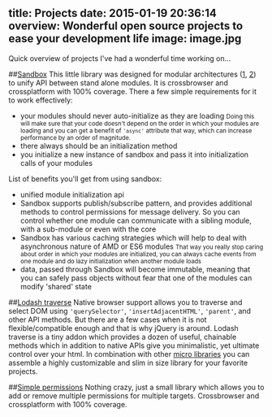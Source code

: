 title: Projects
date: 2015-01-19 20:36:14
overview: Wonderful open source projects to ease your development life
image: image.jpg
---
Quick overview of projects I've had a wonderful time working on...

##[Sandbox](https://github.com/szarouski/sandbox)
This little library was designed for modular architectures ([1](https://www.youtube.com/watch?v=b5pFv9NB9fs), [2](http://www.addyosmani.com/scalablejs/)) to unify API between stand alone modules. It is crossbrowser and crossplatform with 100% coverage.
There a few simple requirements for it to work effectively:
* your modules should never auto-initialize as they are loading
<small>Doing this will make sure that your code doesn't depend on the order in which your modules are loading  and you can get a benefit of `'async'` attribute that way, which can increase performance by an order of magnitude.</small>
* there always should be an initialization method
* you initialize a new instance of sandbox and pass it into initialization calls of your modules

List of benefits you'll get from using sandbox:
* unified module initialization api
* Sandbox supports publish/subscribe pattern, and provides additional methods to control permissions for message delivery. So you can control whether one module can communicate with a sibling module, with a sub-module or even with the core
* Sandbox has various caching strategies which will help to deal with asynchronous nature of AMD or ES6 modules
<small>That way you really stop caring about order in which your modules are initialized, you can always cache events from one module and do lazy initialization when another module loads</small>
* data, passed through Sandbox will become immutable, meaning that you can safely pass objects without fear that one of the modules can modify 'shared' state

##[Lodash traverse](https://github.com/szarouski/lodash.dom-traverse)
Native browser support allows you to traverse and select DOM using `'querySelector'`, `'insertAdjacentHTML'`, `'parent'`, and other API methods. But there are a few cases when it is not flexible/compatible enough and that is why jQuery is around. Lodash traverse is a tiny addon which provides a dozen of useful, chainable methods which in addition to native APIs give you minimalistic, yet ultimate control over your html. In combination with other [micro libraries](http://microjs.com/) you can assemble a highly customizable and slim in size library for your favorite projects.
 
 ##[Simple permissions](https://github.com/szarouski/simple-permissions)
 Nothing crazy, just a small library which allows you to add or remove multiple permissions for multiple targets. Crossbrowser and crossplatform with 100% coverage.
